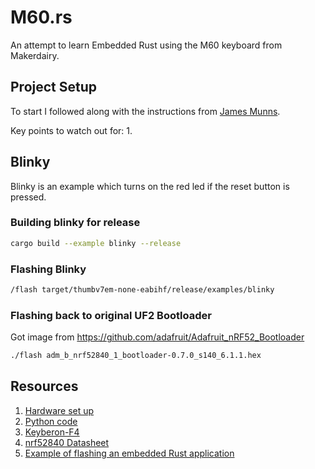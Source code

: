 # M60.rs 

An attempt to learn Embedded Rust using the M60 keyboard from Makerdairy.

## Project Setup
To start I followed along with the instructions from [James Munns](https://github.com/jamesmunns/m60-keyboard).

Key points to watch out for:
1. 


## Blinky
Blinky is an example which turns on the red led if the reset button is pressed.

### Building blinky for release
```sh
cargo build --example blinky --release
```

### Flashing Blinky
```sh
/flash target/thumbv7em-none-eabihf/release/examples/blinky
```

### Flashing back to original UF2 Bootloader
Got image from https://github.com/adafruit/Adafruit_nRF52_Bootloader
```sh
./flash adm_b_nrf52840_1_bootloader-0.7.0_s140_6.1.1.hex
```

## Resources
1. [Hardware set up](https://wiki.makerdiary.com/m60/developer_guide/hardware/)
1. [Python code](https://github.com/makerdiary/python-keyboard)
1. [Keyberon-F4](https://github.com/TeXitoi/keyberon-f4/blob/master/src/main.rs)
1. [nrf52840 Datasheet](https://infocenter.nordicsemi.com/pdf/nRF52840_PS_v1.1.pdf)
1. [Example of flashing an embedded Rust application](https://beta7.io/posts/embedded-rust-from-zero-to-blinky.html)

